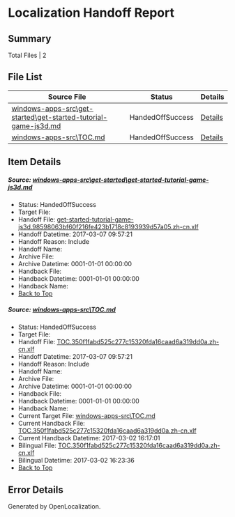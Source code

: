 # <a name='report-top'></a> Localization Handoff Report

## Summary
 Total Files | 2

## File List
 Source File | Status | Details 
 ----------- | ------ | ------- 
 [windows-apps-src\get-started\get-started-tutorial-game-js3d.md](https://cpubwin.visualstudio.com/windows-uwp/_git/windows-uwp/commit/bff6a839712018cd30fe44ff61e055918a4ea752?path=windows-apps-src%2Fget-started%2Fget-started-tutorial-game-js3d.md&_a=contents) | HandedOffSuccess | [Details](#b2e86cd6f7a888fa229b452b7af4b1e34f89c4282690)
 [windows-apps-src\TOC.md](https://cpubwin.visualstudio.com/windows-uwp/_git/windows-uwp/commit/bff6a839712018cd30fe44ff61e055918a4ea752?path=windows-apps-src%2FTOC.md&_a=contents) | HandedOffSuccess | [Details](#e6820dd6557c4ede3821284a58e7f73e0b77f89b7844)

## Item Details
##### <a name='b2e86cd6f7a888fa229b452b7af4b1e34f89c4282690'></a> Source: [windows-apps-src\get-started\get-started-tutorial-game-js3d.md](https://cpubwin.visualstudio.com/windows-uwp/_git/windows-uwp/commit/bff6a839712018cd30fe44ff61e055918a4ea752?path=windows-apps-src%2Fget-started%2Fget-started-tutorial-game-js3d.md&_a=contents)
* Status: HandedOffSuccess
* Target File: 
* Handoff File: [get-started-tutorial-game-js3d.98598063bf60f216fe423b1718c8193939d57a05.zh-cn.xlf](https://cpubwin.visualstudio.com/windows-uwp/_git/WDCLib.handoff/commit/affff857784bb1ea080dcddbd6e276ed9709804f?path=ol-handoff%2Fcpubwin%2Fwindows-uwp.zh-cn%2Fmaster%2Fget-started-tutorial-game-js3d.98598063bf60f216fe423b1718c8193939d57a05.zh-cn.xlf&_a=contents)
* Handoff Datetime: 2017-03-07 09:57:21
* Handoff Reason: Include
* Handoff Name: 
* Archive File: 
* Archive Datetime: 0001-01-01 00:00:00
* Handback File: 
* Handback Datetime: 0001-01-01 00:00:00
* Handback Name: 
* [Back to Top](#report-top)

##### <a name='e6820dd6557c4ede3821284a58e7f73e0b77f89b7844'></a> Source: [windows-apps-src\TOC.md](https://cpubwin.visualstudio.com/windows-uwp/_git/windows-uwp/commit/bff6a839712018cd30fe44ff61e055918a4ea752?path=windows-apps-src%2FTOC.md&_a=contents)
* Status: HandedOffSuccess
* Target File: 
* Handoff File: [TOC.350f1fabd525c277c15320fda16caad6a319dd0a.zh-cn.xlf](https://cpubwin.visualstudio.com/windows-uwp/_git/WDCLib.handoff/commit/affff857784bb1ea080dcddbd6e276ed9709804f?path=ol-handoff%2Fcpubwin%2Fwindows-uwp.zh-cn%2Fmaster%2FTOC.350f1fabd525c277c15320fda16caad6a319dd0a.zh-cn.xlf&_a=contents)
* Handoff Datetime: 2017-03-07 09:57:21
* Handoff Reason: Include
* Handoff Name: 
* Archive File: 
* Archive Datetime: 0001-01-01 00:00:00
* Handback File: 
* Handback Datetime: 0001-01-01 00:00:00
* Handback Name: 
* Current Target File: [windows-apps-src\TOC.md](https://cpubwin.visualstudio.com/windows-uwp/_git/windows-uwp.zh-cn/commit/033e7d649414fc6d06f8a2febc8ba52ce623d20f?path=windows-apps-src%2FTOC.md&_a=contents)
* Current Handback File: [TOC.350f1fabd525c277c15320fda16caad6a319dd0a.zh-cn.xlf](https://cpubwin.visualstudio.com/windows-uwp/_git/WDCLib.handback/commit/26b4e7da7c4506998d7d0d5ba85fe5d1b46d672f?path=ol-handback%2Fcpubwin%2Fwindows-uwp.zh-cn%2Fmaster%2FTOC.350f1fabd525c277c15320fda16caad6a319dd0a.zh-cn.xlf&_a=contents)
* Current Handback Datetime: 2017-03-02 16:17:01
* Bilingual File: [TOC.350f1fabd525c277c15320fda16caad6a319dd0a.zh-cn.xlf](https://cpubwin.visualstudio.com/windows-uwp/_git/WDCLib.handback/commit/26b4e7da7c4506998d7d0d5ba85fe5d1b46d672f?path=ol-handback%2Fcpubwin%2Fwindows-uwp.zh-cn%2Fmaster%2FTOC.350f1fabd525c277c15320fda16caad6a319dd0a.zh-cn.xlf&_a=contents)
* Bilingual Datetime: 2017-03-02 16:23:36
* [Back to Top](#report-top)


## Error Details

Generated by OpenLocalization.
